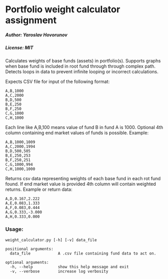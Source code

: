 # Portfolio weight calculator assignment

##### Author: Yaroslav Hovorunov
##### License: MIT

Calculates weights of base funds (assets) in portfolio(s). Supports graphs
when base fund is included in root fund through through complex path. Detects
loops in data to prevent infinite looping or incorrect calculations.

Expects CSV file for input of the following format:

    A,B,1000
    A,C,2000
    B,D,500
    B,E,250
    B,F,250
    C,G,1000
    C,H,1000

Each line like A,B,100 means value of fund B in fund A is 1000.
Optional 4th column containing end market values of funds is possible. Example:

    A,B,1000,1009
    A,C,2000,1994
    B,D,500,505
    B,E,250,253
    B,F,250,251
    C,G,1000,994
    C,H,1000,1000

Returns csv data representing weights of each base fund in each rot fund found. If end
market value is provided 4th column will contain weighted returns. Example or return data:

    A,D,0.167,2.222
    A,E,0.083,1.333
    A,F,0.083,0.444
    A,G,0.333,-3.000
    A,H,0.333,0.000 

### Usage:

    weight_calculator.py [-h] [-v] data_file
    
    positional arguments:
      data_file            A .csv file containing fund data to act on.
    
    optional arguments:
      -h, --help           show this help message and exit
      -v, --verbose        increase log verbosity
